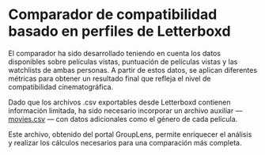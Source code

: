 # Comparador de compatibilidad basado en perfiles de Letterboxd

El comparador ha sido desarrollado teniendo en cuenta los datos disponibles sobre películas vistas, puntuación de películas vistas y las watchlists de ambas personas.
A partir de estos datos, se aplican diferentes métricas para obtener un resultado final que refleja el nivel de compatibilidad cinematográfica.

Dado que los archivos .csv exportables desde Letterboxd contienen información limitada, ha sido necesario incorporar un archivo auxiliar — [movies.csv](https://grouplens.org/datasets/movielens) — con datos adicionales como el género de cada película.

Este archivo, obtenido del portal GroupLens, permite enriquecer el análisis y realizar los cálculos necesarios para una comparación más completa.
